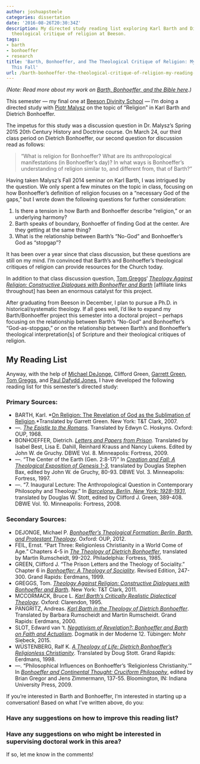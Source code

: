 ```yaml
---
author: joshuapsteele
categories: dissertation
date: '2016-08-26T20:30:34Z'
description: My directed study reading list exploring Karl Barth and Dietrich Bonhoeffer's
  theological critique of religion at Beeson.
tags:
- barth
- bonhoeffer
- research
title: 'Barth, Bonhoeffer, and The Theological Critique of Religion: My Reading List
  This Fall'
url: /barth-bonhoeffer-the-theological-critique-of-religion-my-reading-list-this-fall/
---
```


*(Note: Read more about my work on [Barth, Bonhoeffer, and the Bible here](https://joshuapsteele.com/barth-bonhoeffer-and-the-bible/).)*

This semester — my final one at [Beeson Divinity School](http://www.beesondivinity.com/) — I’m doing a directed study with [Piotr Malysz](http://www.beesondivinity.com/piotrjmalysz) on the topic of “Religion” in Karl Barth and Dietrich Bonhoeffer.

The impetus for this study was a discussion question in Dr. Malysz’s Spring 2015 20th Century History and Doctrine course. On March 24, our third class period on Dietrich Bonhoeffer, our second question for discussion read as follows:

> “What is religion for Bonhoeffer? What are its anthropological manifestations (in Bonhoeffer’s day)? In what ways is Bonhoeffer’s understanding of religion similar to, and different from, that of Barth?”

Having taken Malysz’s Fall 2014 seminar on Karl Barth, I was intrigued by the question. We only spent a few minutes on the topic in class, focusing on how Bonhoeffer’s definition of religion focuses on a “necessary God of the gaps,” but I wrote down the following questions for further consideration:

1. Is there a tension in how Barth and Bonhoeffer describe “religion,” or an underlying harmony?
2. Barth speaks of boundary, Bonhoeffer of finding God at the center. Are they getting at the same thing?
3. What is the relationship between Barth’s “No-God” and Bonhoeffer’s God as “stopgap”?

It has been over a year since that class discussion, but these questions are still on my mind. I’m convinced that Barth’s and Bonhoeffer’s theological critiques of religion can provide resources for the Church today.

In addition to that class discussion question, [Tom Greggs](http://www.abdn.ac.uk/sdhp/people/profiles/t.greggs)‘ *[Theology Against Religion: Constructive Dialogues with Bonhoeffer and Barth](http://amzn.to/2bWb4cI)* \[affiliate links throughout\] has been an enormous catalyst for this project.

After graduating from Beeson in December, I plan to pursue a Ph.D. in historical/systematic theology. If all goes well, I’d like to expand my Barth/Bonhoeffer project this semester into a doctoral project – perhaps focusing on the relationship between Barth’s “No-God” and Bonhoeffer’s “God-as-stopgap,” or on the relationship between Barth’s and Bonhoeffer’s theological interpretation\[s\] of Scripture and their theological critiques of religion.

## My Reading List

Anyway, with the help of [Michael DeJonge](http://religious-studies.usf.edu/faculty/mdejonge/), Clifford Green, [Garrett Green](https://www.conncoll.edu/directories/emeritus-faculty/garrett-green/), [Tom Greggs](http://www.abdn.ac.uk/sdhp/people/profiles/t.greggs), and [Paul Dafydd Jones](http://religiousstudies.virginia.edu/faculty/profile/pdj5c), I have developed the following reading list for this semester’s directed study:

### **Primary Sources:** 

- BARTH, Karl. *[On Religion: The Revelation of God as the Sublimation of Religion](http://amzn.to/2bMQOwU).*Translated by Garrett Green. New York: T&amp;T Clark, 2007.
- *—. [The Epistle to the Romans](http://amzn.to/2bmyhJt)*. Translated by Edwyn C. Hoskyns. Oxford: OUP, 1968.
- BONHOEFFER, Dietrich. [*Letters and Papers from Prison*](http://amzn.to/2bTBmwo). Translated by Isabel Best, Lisa E. Dahill, Reinhard Krauss and Nancy Lukens. Edited by John W. de Gruchy. DBWE Vol. 8. Minneapolis: Fortress, 2009.
- —. “The Center of the Earth (Gen. 2:8-17)” In [*Creation and Fall: A Theological Exposition of Genesis 1-3*](https://www.amazon.com/Creation-Fall-Theological-Exposition-Genesis/dp/0800683234/ref=as_li_ss_tl?s=books&ie=UTF8&qid=1472242354&sr=1-2&keywords=bonhoeffer+creation+and+fall&linkCode=ll1&tag=joshuapsteele-20&linkId=cb5c752d992a19a11e6fe851343e4b89), translated by Douglas Stephen Bax, edited by John W. de Gruchy, 80-93. DBWE Vol. 3. Minneapolis: Fortress, 1997.
- —. “7. Inaugural Lecture: The Anthropological Question in Contemporary Philosophy and Theology.” In [*Barcelona, Berlin, New York: 1928-1931*](http://amzn.to/2bTAubv), translated by Douglas W. Stott, edited by Clifford J. Green, 389-408. DBWE Vol. 10. Minneapolis: Fortress, 2008.

### **Secondary Sources:**

- DEJONGE, Michael P. [*Bonhoeffer’s Theological Formation: Berlin, Barth, and Protestant Theology*](http://amzn.to/2bqkwna). Oxford: OUP, 2012.
- FEIL, Ernst. “Part Three: Religionless Christianity in a World Come of Age.” Chapters 4-5 in [*The Theology of Dietrich Bonhoeffer*](http://amzn.to/2bn3LMS), translated by Martin Rumscheidt, 99-202. Philadelphia: Fortress, 1985.
- GREEN, Clifford J. “The Prison Letters and the Theology of Sociality.” Chapter 6 in [*Bonhoeffer: A Theology of Sociality*](http://amzn.to/2bWdYyc). Revised Edition, 247-300. Grand Rapids: Eerdmans, 1999.
- GREGGS, Tom. [*Theology Against Religion: Constructive Dialogues with Bonhoeffer and Barth*](http://amzn.to/2bqmuUJ). New York: T&amp;T Clark, 2011.
- MCCORMACK, Bruce L. [*Karl Barth’s Critically Realistic Dialectical Theology*](http://amzn.to/2bWeQ60). Oxford: Clarendon, 1995.
- PANGRITZ, Andreas. [*Karl Barth in the Theology of Dietrich Bonhoeffer*](http://amzn.to/2bWeUmg). Translated by Barbara Rumscheidt and Martin Rumscheidt. Grand Rapids: Eerdmans, 2000.
- SLOT, Edward van ‘t. [*Negativism of Revelation?: Bonhoeffer and Barth on Faith and Actualism*](http://amzn.to/2bTArwj). Dogmatik in der Moderne 12. Tübingen: Mohr Siebeck, 2015.
- WÜSTENBERG, Ralf K. [*A Theology of Life: Dietrich Bonhoeffer’s Religionless Christianity*](http://amzn.to/2bWgAMe). Translated by Doug Stott. Grand Rapids: Eerdmans, 1998.
- —. “Philosophical Influences on Bonhoeffer’s ‘Religionless Christianity.’” In [*Bonhoeffer and Continental Thought: Cruciform Philosophy*](http://amzn.to/2bqmtA3), edited by Brian Gregor and Jens Zimmermann, 137-55. Bloomington, IN: Indiana University Press, 2009.

If you’re interested in Barth and Bonhoeffer, I’m interested in starting up a conversation! Based on what I’ve written above, do you:

### Have any suggestions on how to improve this reading list?

### Have any suggestions on who might be interested in supervising doctoral work in this area?

If so, let me know in the comments!